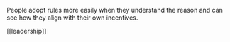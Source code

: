 ---
---

People adopt rules more easily when they understand the reason and can see how they align with their own incentives. 

[[leadership]]